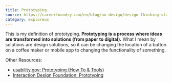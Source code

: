 ```yaml
---
title: Prototyping
source: https://careerfoundry.com/en/blog/ux-design/design-thinking-stage-four-prototyping/
category: exploreux
---
```

This is my definition of prototyping. **Prototyping is a process where ideas are transformed into solutions (from paper to digital).** What I mean by solutions are design solutions, so it can be changing the location of a button on a coffee maker or mobile app to changing the functionality of something.

Other Resources:
- [usability.gov: Prototyping (How To & Tools)](https://www.usability.gov/how-to-and-tools/methods/prototyping.html)
- [Interaction Design Foundation: Prototyping](https://www.interaction-design.org/literature/topics/prototyping)
